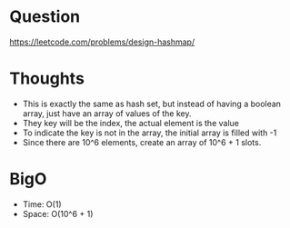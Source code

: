# Question
https://leetcode.com/problems/design-hashmap/

# Thoughts
- This is exactly the same as hash set, but instead of having a boolean array, just have an array of values of the key.
- They key will be the index, the actual element is the value
- To indicate the key is not in the array, the initial array is filled with -1
- Since there are 10^6 elements, create an array of 10^6 + 1 slots.

# BigO
- Time: O(1)
- Space: O(10^6 + 1)